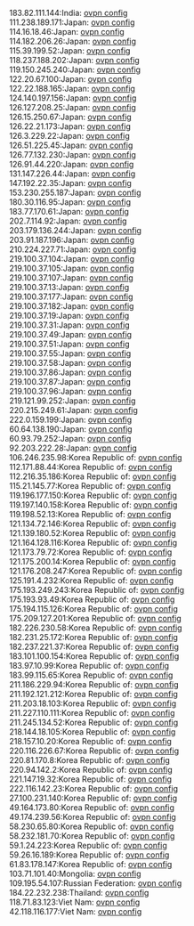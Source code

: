 183.82.111.144:India: [ovpn config](vpn/183_82_111_144.ovpn)  
111.238.189.171:Japan: [ovpn config](vpn/111_238_189_171.ovpn)  
114.16.18.46:Japan: [ovpn config](vpn/114_16_18_46.ovpn)  
114.182.206.26:Japan: [ovpn config](vpn/114_182_206_26.ovpn)  
115.39.199.52:Japan: [ovpn config](vpn/115_39_199_52.ovpn)  
118.237.188.202:Japan: [ovpn config](vpn/118_237_188_202.ovpn)  
119.150.245.240:Japan: [ovpn config](vpn/119_150_245_240.ovpn)  
122.20.67.100:Japan: [ovpn config](vpn/122_20_67_100.ovpn)  
122.22.188.165:Japan: [ovpn config](vpn/122_22_188_165.ovpn)  
124.140.197.156:Japan: [ovpn config](vpn/124_140_197_156.ovpn)  
126.127.208.25:Japan: [ovpn config](vpn/126_127_208_25.ovpn)  
126.15.250.67:Japan: [ovpn config](vpn/126_15_250_67.ovpn)  
126.22.21.173:Japan: [ovpn config](vpn/126_22_21_173.ovpn)  
126.3.229.22:Japan: [ovpn config](vpn/126_3_229_22.ovpn)  
126.51.225.45:Japan: [ovpn config](vpn/126_51_225_45.ovpn)  
126.77.132.230:Japan: [ovpn config](vpn/126_77_132_230.ovpn)  
126.91.44.220:Japan: [ovpn config](vpn/126_91_44_220.ovpn)  
131.147.226.44:Japan: [ovpn config](vpn/131_147_226_44.ovpn)  
147.192.22.35:Japan: [ovpn config](vpn/147_192_22_35.ovpn)  
153.230.255.187:Japan: [ovpn config](vpn/153_230_255_187.ovpn)  
180.30.116.95:Japan: [ovpn config](vpn/180_30_116_95.ovpn)  
183.77.170.61:Japan: [ovpn config](vpn/183_77_170_61.ovpn)  
202.7.114.92:Japan: [ovpn config](vpn/202_7_114_92.ovpn)  
203.179.136.244:Japan: [ovpn config](vpn/203_179_136_244.ovpn)  
203.91.187.196:Japan: [ovpn config](vpn/203_91_187_196.ovpn)  
210.224.227.71:Japan: [ovpn config](vpn/210_224_227_71.ovpn)  
219.100.37.104:Japan: [ovpn config](vpn/219_100_37_104.ovpn)  
219.100.37.105:Japan: [ovpn config](vpn/219_100_37_105.ovpn)  
219.100.37.107:Japan: [ovpn config](vpn/219_100_37_107.ovpn)  
219.100.37.13:Japan: [ovpn config](vpn/219_100_37_13.ovpn)  
219.100.37.177:Japan: [ovpn config](vpn/219_100_37_177.ovpn)  
219.100.37.182:Japan: [ovpn config](vpn/219_100_37_182.ovpn)  
219.100.37.19:Japan: [ovpn config](vpn/219_100_37_19.ovpn)  
219.100.37.31:Japan: [ovpn config](vpn/219_100_37_31.ovpn)  
219.100.37.49:Japan: [ovpn config](vpn/219_100_37_49.ovpn)  
219.100.37.51:Japan: [ovpn config](vpn/219_100_37_51.ovpn)  
219.100.37.55:Japan: [ovpn config](vpn/219_100_37_55.ovpn)  
219.100.37.58:Japan: [ovpn config](vpn/219_100_37_58.ovpn)  
219.100.37.86:Japan: [ovpn config](vpn/219_100_37_86.ovpn)  
219.100.37.87:Japan: [ovpn config](vpn/219_100_37_87.ovpn)  
219.100.37.96:Japan: [ovpn config](vpn/219_100_37_96.ovpn)  
219.121.99.252:Japan: [ovpn config](vpn/219_121_99_252.ovpn)  
220.215.249.61:Japan: [ovpn config](vpn/220_215_249_61.ovpn)  
222.0.159.199:Japan: [ovpn config](vpn/222_0_159_199.ovpn)  
60.64.138.190:Japan: [ovpn config](vpn/60_64_138_190.ovpn)  
60.93.79.252:Japan: [ovpn config](vpn/60_93_79_252.ovpn)  
92.203.222.28:Japan: [ovpn config](vpn/92_203_222_28.ovpn)  
106.246.235.98:Korea Republic of: [ovpn config](vpn/106_246_235_98.ovpn)  
112.171.88.44:Korea Republic of: [ovpn config](vpn/112_171_88_44.ovpn)  
112.216.35.186:Korea Republic of: [ovpn config](vpn/112_216_35_186.ovpn)  
115.21.145.77:Korea Republic of: [ovpn config](vpn/115_21_145_77.ovpn)  
119.196.177.150:Korea Republic of: [ovpn config](vpn/119_196_177_150.ovpn)  
119.197.140.158:Korea Republic of: [ovpn config](vpn/119_197_140_158.ovpn)  
119.198.52.13:Korea Republic of: [ovpn config](vpn/119_198_52_13.ovpn)  
121.134.72.146:Korea Republic of: [ovpn config](vpn/121_134_72_146.ovpn)  
121.139.180.52:Korea Republic of: [ovpn config](vpn/121_139_180_52.ovpn)  
121.164.128.116:Korea Republic of: [ovpn config](vpn/121_164_128_116.ovpn)  
121.173.79.72:Korea Republic of: [ovpn config](vpn/121_173_79_72.ovpn)  
121.175.200.14:Korea Republic of: [ovpn config](vpn/121_175_200_14.ovpn)  
121.176.208.247:Korea Republic of: [ovpn config](vpn/121_176_208_247.ovpn)  
125.191.4.232:Korea Republic of: [ovpn config](vpn/125_191_4_232.ovpn)  
175.193.249.243:Korea Republic of: [ovpn config](vpn/175_193_249_243.ovpn)  
175.193.93.49:Korea Republic of: [ovpn config](vpn/175_193_93_49.ovpn)  
175.194.115.126:Korea Republic of: [ovpn config](vpn/175_194_115_126.ovpn)  
175.209.127.201:Korea Republic of: [ovpn config](vpn/175_209_127_201.ovpn)  
182.226.230.58:Korea Republic of: [ovpn config](vpn/182_226_230_58.ovpn)  
182.231.25.172:Korea Republic of: [ovpn config](vpn/182_231_25_172.ovpn)  
182.237.221.37:Korea Republic of: [ovpn config](vpn/182_237_221_37.ovpn)  
183.101.100.154:Korea Republic of: [ovpn config](vpn/183_101_100_154.ovpn)  
183.97.10.99:Korea Republic of: [ovpn config](vpn/183_97_10_99.ovpn)  
183.99.115.65:Korea Republic of: [ovpn config](vpn/183_99_115_65.ovpn)  
211.186.229.94:Korea Republic of: [ovpn config](vpn/211_186_229_94.ovpn)  
211.192.121.212:Korea Republic of: [ovpn config](vpn/211_192_121_212.ovpn)  
211.203.18.103:Korea Republic of: [ovpn config](vpn/211_203_18_103.ovpn)  
211.227.110.111:Korea Republic of: [ovpn config](vpn/211_227_110_111.ovpn)  
211.245.134.52:Korea Republic of: [ovpn config](vpn/211_245_134_52.ovpn)  
218.144.18.105:Korea Republic of: [ovpn config](vpn/218_144_18_105.ovpn)  
218.157.10.20:Korea Republic of: [ovpn config](vpn/218_157_10_20.ovpn)  
220.116.226.67:Korea Republic of: [ovpn config](vpn/220_116_226_67.ovpn)  
220.81.170.8:Korea Republic of: [ovpn config](vpn/220_81_170_8.ovpn)  
220.94.142.2:Korea Republic of: [ovpn config](vpn/220_94_142_2.ovpn)  
221.147.19.32:Korea Republic of: [ovpn config](vpn/221_147_19_32.ovpn)  
222.116.142.23:Korea Republic of: [ovpn config](vpn/222_116_142_23.ovpn)  
27.100.231.140:Korea Republic of: [ovpn config](vpn/27_100_231_140.ovpn)  
49.164.173.80:Korea Republic of: [ovpn config](vpn/49_164_173_80.ovpn)  
49.174.239.56:Korea Republic of: [ovpn config](vpn/49_174_239_56.ovpn)  
58.230.65.80:Korea Republic of: [ovpn config](vpn/58_230_65_80.ovpn)  
58.232.181.70:Korea Republic of: [ovpn config](vpn/58_232_181_70.ovpn)  
59.1.24.223:Korea Republic of: [ovpn config](vpn/59_1_24_223.ovpn)  
59.26.16.189:Korea Republic of: [ovpn config](vpn/59_26_16_189.ovpn)  
61.83.178.147:Korea Republic of: [ovpn config](vpn/61_83_178_147.ovpn)  
103.71.101.40:Mongolia: [ovpn config](vpn/103_71_101_40.ovpn)  
109.195.54.107:Russian Federation: [ovpn config](vpn/109_195_54_107.ovpn)  
184.22.232.238:Thailand: [ovpn config](vpn/184_22_232_238.ovpn)  
118.71.83.123:Viet Nam: [ovpn config](vpn/118_71_83_123.ovpn)  
42.118.116.177:Viet Nam: [ovpn config](vpn/42_118_116_177.ovpn)  
